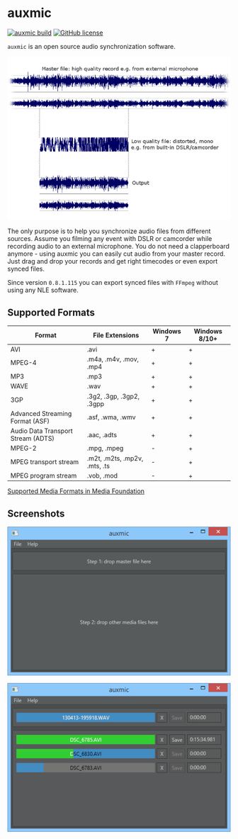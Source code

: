 # auxmic
 
[![auxmic build](https://github.com/osmanovv/auxmic/workflows/auxmic%20build/badge.svg)](https://github.com/osmanovv/auxmic/actions)
[![GitHub license](https://img.shields.io/github/license/osmanovv/auxmic)](https://github.com/osmanovv/auxmic/blob/master/LICENSE)

`auxmic` is an open source audio synchronization software.

![how it works: matching files](images/sync.png?raw=true "How it works: matching files")

The only purpose is to help you synchronize audio files from different sources. Assume you filming any event with DSLR or camcorder while recording audio to an external microphone. You do not need a clapperboard anymore - using auxmic you can easily cut audio from your master record. Just drag and drop your records and get right timecodes or even export synced files.

Since version `0.8.1.115` you can export synced files with `FFmpeg` without using any NLE software.

## Supported Formats
Format | File Extensions | Windows 7 | Windows 8/10+
------ | --------------- | --------- | ------------
AVI | .avi | + | +
MPEG-4 | .m4a, .m4v, .mov, .mp4 | + | +
MP3 | .mp3 | + | +
WAVE | .wav | + | +
3GP | .3g2, .3gp, .3gp2, .3gpp | + | +
Advanced Streaming Format (ASF) | .asf, .wma, .wmv | + | +
Audio Data Transport Stream (ADTS) | .aac, .adts | + | +
MPEG-2 | .mpg, .mpeg | - | +
MPEG transport stream | .m2t, .m2ts, .mp2v, .mts, .ts | - | +
MPEG program stream | .vob, .mod | - | +

[Supported Media Formats in Media Foundation](http://msdn.microsoft.com/en-us/library/dd757927(VS.85).aspx)

## Screenshots
![Main window: on-screen instruction](images/main-form-startup.png?raw=true "Main window: on-screen instruction")

![Main window: synchronization in progress](images/main-form.png?raw=true "Main window: synchronization in progress")
